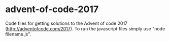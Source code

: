 # advent-of-code-2017

Code files for getting solutions to the Advent of code 2017 (http://adventofcode.com/2017).
To run the javascript files simply use "node filename.js".
